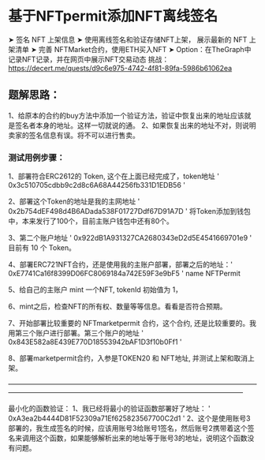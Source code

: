 # 基于NFTpermit添加NFT离线签名

➤ 签名 NFT 上架信息
➤ 使⽤离线签名和验证存储NFT上架， 展⽰最新的 NFT 上架清单
➤ 完善 NFTMarket合约，使⽤ETH买⼊NFT
➤ Option：在TheGraph中记录NFT记录，并在⽹页中展⽰NFT交易动态
挑战：https://decert.me/quests/d9c6e975-4742-4f81-89fa-5986b61062ea

## 题解思路：
1、给原本的合约的buy方法中添加一个验证方法，验证中恢复出来的地址应该就是签名者本身的地址。这样一切就说的通。
2、如果恢复出来的地址不对，则说明卖家的签名信息有误。将不可以进行售卖。

### 测试用例步骤：

1、部署符合ERC2612的 Token, 这个在上面已经完成了，token地址 ' 0x3c510705cdbb9c2d8c6A68A44256fb331D1EDB56 '

2、部署这个Token的地址是我的主网地址 ' 0x2b754dEF498d4B6ADada538F01727Ddf67D91A7D ' 将Token添加到钱包中，本来发行了100个，目前主账户钱包中还有80个。

3、第二个账户地址 ' 0x922dB1A931327CA2680343eD2d5E4541669701e9 ' 目前有 10 个 Token。

4、部署ERC721NFT合约，还是使用我的主账户部署，部署之后的地址：' 0xE7741Ca16f8399D06FC8069184a742E59F3e9bF5 ' name NFTPermit

5、给自己的主账户 mint 一个NFT, tokenId 初始值为 1，

6、mint之后，检查NFT的所有权、数量等等信息。看看是否符合预期。

7、开始部署比较重要的 NFTmarketpermit 合约，这个合约, 还是比较重要的。我用第三个账户进行部署。第三个账户的地址 ' 0x843E582a8E439E770D18553942bAF1D3f10b0Ff1 '

8、部署marketpermit合约，入参是TOKEN20 和 NFT地址, 并测试上架和取消上架。

——————————————————————————————————————————————————————————————————————

最小化的函数验证：
1、我已经将最小的验证函数部署好了地址： ' 0xA3ea2b4444D81F52309a71Ef625823567700C2d1 '
2、这个是使用账号3部署的，我生成签名的时候，应该用账号3给账号1签名，然后账号2携带着这个签名来调用这个函数，如果能够解析出来的地址等于账号3的地址，说明这个函数没有问题。


